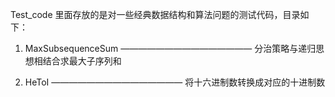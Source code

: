 Test_code 里面存放的是对一些经典数据结构和算法问题的测试代码，目录如下：  
  
1. MaxSubsequenceSum ——————————————— 分治策略与递归思想相结合求最大子序列和
  
1. HeToI ——————————————— 将十六进制数转换成对应的十进制数  

